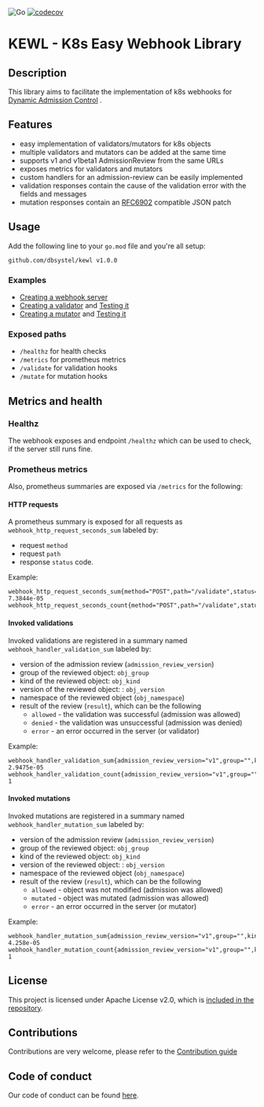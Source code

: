 ![Go](https://github.com/dbsystel/kewl/workflows/Go/badge.svg) [![codecov](https://codecov.io/gh/dbsystel/kewl/branch/master/graph/badge.svg?token=E123SJUGFD)](https://codecov.io/gh/dbsystel/kewl)
# KEWL - K8s Easy Webhook Library

## Description

This library aims to facilitate the implementation of k8s webhooks
for [Dynamic Admission Control](https://kubernetes.io/docs/reference/access-authn-authz/extensible-admission-controllers/)
.

## Features

- easy implementation of validators/mutators for k8s objects
- multiple validators and mutators can be added at the same time
- supports v1 and v1beta1 AdmissionReview from the same URLs
- exposes metrics for validators and mutators
- custom handlers for an admission-review can be easily implemented
- validation responses contain the cause of the validation error with the fields and messages
- mutation responses contain an [RFC6902](https://tools.ietf.org/html/rfc6902) compatible JSON patch

## Usage

Add the following line to your ``go.mod`` file and you're all setup:

```
github.com/dbsystel/kewl v1.0.0
```

### Examples

- [Creating a webhook server](examples/server.go)
- [Creating a validator](examples/validator.go) and [Testing it](examples/validator_test.go)
- [Creating a mutator](examples/mutator.go) and [Testing it](examples/mutator_test.go)

### Exposed paths

- `/healthz` for health checks
- `/metrics` for prometheus metrics
- `/validate` for validation hooks
- `/mutate` for mutation hooks

## Metrics and health

### Healthz

The webhook exposes and endpoint `/healthz` which can be used to check, if the server still runs fine.

### Prometheus metrics

Also, prometheus summaries are exposed via `/metrics` for the following:

#### HTTP requests

A prometheus summary is exposed for all requests as `webhook_http_request_seconds_sum` labeled by:

- request `method`
- request `path`
- response `status` code.

Example:

```
webhook_http_request_seconds_sum{method="POST",path="/validate",status="200"} 7.3844e-05
webhook_http_request_seconds_count{method="POST",path="/validate",status="200"} 
```

#### Invoked validations

Invoked validations are registered in a summary named `webhook_handler_validation_sum` labeled by:

- version of the admission review (`admission_review_version`)
- group of the reviewed object: `obj_group`
- kind of the reviewed object: `obj_kind`
- version of the reviewed object: : `obj_version`
- namespace of the reviewed object (`obj_namespace`)
- result of the review (`result`), which can be the following
    - `allowed` - the validation was successful (admission was allowed)
    - `denied` - the validation was unsuccessful (admission was denied)
    - `error` - an error occurred in the server (or validator)

Example:

```
webhook_handler_validation_sum{admission_review_version="v1",group="",kind="Pod",result="allowed",target_namespace="test",version="v1"} 2.9475e-05
webhook_handler_validation_count{admission_review_version="v1",group="",kind="Pod",result="allowed",target_namespace="test",version="v1"} 1
```

#### Invoked mutations

Invoked mutations are registered in a summary named `webhook_handler_mutation_sum` labeled by:

- version of the admission review (`admission_review_version`)
- group of the reviewed object: `obj_group`
- kind of the reviewed object: `obj_kind`
- version of the reviewed object: : `obj_version`
- namespace of the reviewed object (`obj_namespace`)
- result of the review (`result`), which can be the following
    - `allowed` - object was not modified (admission was allowed)
    - `mutated` - object was mutated (admission was allowed)
    - `error` - an error occurred in the server (or mutator)

Example:

```
webhook_handler_mutation_sum{admission_review_version="v1",group="",kind="Pod",result="mutated",target_namespace="test",version="v1"} 4.258e-05
webhook_handler_mutation_count{admission_review_version="v1",group="",kind="Pod",result="mutated",target_namespace="test",version="v1"} 1
```

## License

This project is licensed under Apache License v2.0, which is [included in the repository](./LICENSE.txt).

## Contributions

Contributions are very welcome, please refer to the [Contribution guide](./CONTRIBUTING.md)

## Code of conduct
Our code of conduct can be found [here](./CODE_OF_CONDUCT.md).
